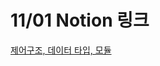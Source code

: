 # 11/01 Notion 링크

<a href="https://determined-fan-807.notion.site/Python-0a0c1c492d8f4638b96368c0fe4a579c">제어구조, 데이터 타입, 모듈</a>


